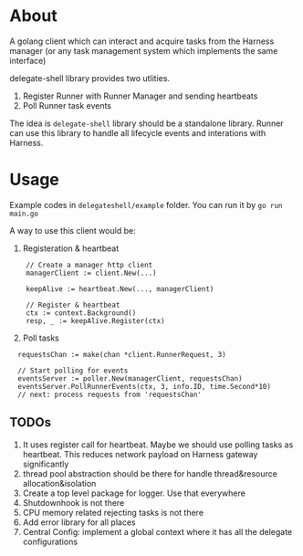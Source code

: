 # About

A golang client which can interact and acquire tasks from the Harness manager (or any task management system which implements the same interface)

delegate-shell library provides two utlities.
1. Register Runner with Runner Manager and sending heartbeats
2. Poll Runner task events

The idea is `delegate-shell` library should be a standalone library. Runner can use this library to handle all lifecycle events and interations with Harness.

# Usage
Example codes in `delegateshell/example` folder. You can run it by `go run main.go`

A way to use this client would be:
1. Registeration & heartbeat
```
	// Create a manager http client
	managerClient := client.New(...)

	keepAlive := heartbeat.New(..., managerClient)

	// Register & heartbeat
	ctx := context.Background()
	resp, _ := keepAlive.Register(ctx)
```
2. Poll tasks
```
  requestsChan := make(chan *client.RunnerRequest, 3)

  // Start polling for events
  eventsServer := poller.New(managerClient, requestsChan)
  eventsServer.PollRunnerEvents(ctx, 3, info.ID, time.Second*10)
  // next: process requests from 'requestsChan'
```

## TODOs
1. It uses register call for heartbeat. Maybe we should use polling tasks as heartbeat. This reduces network payload on Harness gateway significantly
2. thread pool abstraction should be there for handle thread&resource allocation&isolation
3. Create a top level package for logger. Use that everywhere
4. Shutdownhook is not there
5. CPU memory related rejecting tasks is not there 
6. Add error library for all places 
7. Central Config: implement a global context where it has all the delegate configurations
